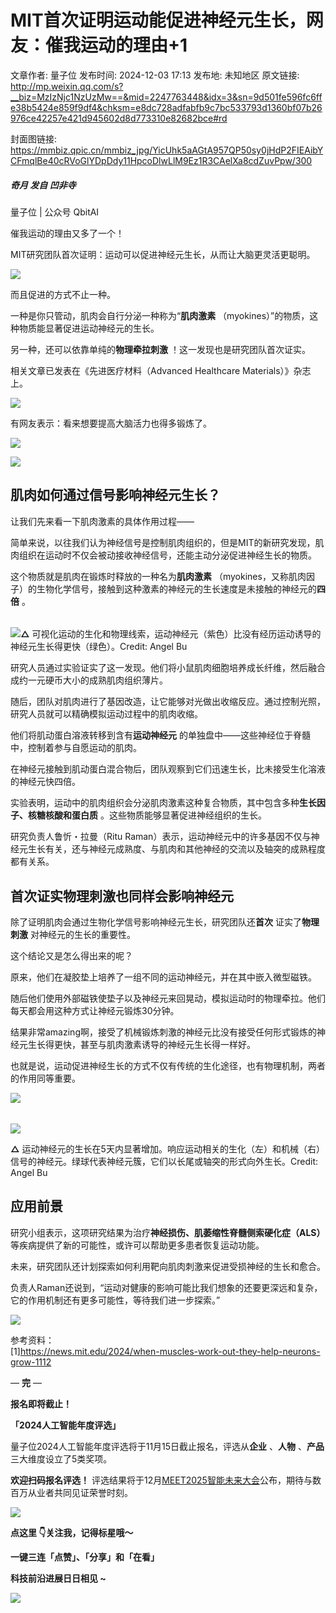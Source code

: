 # MIT首次证明运动能促进神经元生长，网友：催我运动的理由+1

文章作者: 量子位
发布时间: 2024-12-03 17:13
发布地: 未知地区
原文链接: http://mp.weixin.qq.com/s?__biz=MzIzNjc1NzUzMw==&mid=2247763448&idx=3&sn=9d501fe596fc6ffe38b5424e859f9df4&chksm=e8dc728adfabfb9c7bc533793d1360bf07b26976ce42257e421d945602d8d773310e82682bce#rd

封面图链接: https://mmbiz.qpic.cn/mmbiz_jpg/YicUhk5aAGtA957QP50sy0jHdP2FIEAibYCFmqlBe40cRVoGlYDpDdy11HpcoDlwLlM9Ez1R3CAelXa8cdZuvPpw/300

##### 奇月 发自 凹非寺  
量子位 | 公众号 QbitAI

催我运动的理由又多了一个！

MIT研究团队首次证明：运动可以促进神经元生长，从而让大脑更灵活更聪明。

![](https://mmbiz.qpic.cn/mmbiz_png/YicUhk5aAGtBtZUNhVazQIxCqDAt69WaianePTRyY6FVThKcelcicPLgrRLxlINv5KL01xMdSicCqbosaeKKxPugqA/640?wx_fmt=png&from=appmsg)

而且促进的方式不止一种。

一种是你只管动，肌肉会自行分泌一种称为“**肌肉激素** （myokines）”的物质，这种物质能显著促进运动神经元的生长。

另一种，还可以依靠单纯的**物理牵拉刺激** ！这一发现也是研究团队首次证实。

相关文章已发表在《先进医疗材料（Advanced Healthcare Materials）》杂志上。

![](https://mmbiz.qpic.cn/mmbiz_png/YicUhk5aAGtBtZUNhVazQIxCqDAt69WaiaicJqkVmbtfXEiaGZEoASokr6kItNsF8KY6C7WAhjxeL2msqNlUNPqwjg/640?wx_fmt=png&from=appmsg)

有网友表示：看来想要提高大脑活力也得多锻炼了。

![](https://mmbiz.qpic.cn/mmbiz_png/YicUhk5aAGtBtZUNhVazQIxCqDAt69WaiafckmvQABNOkh4bdibuDHDic3tFnNtJ5VB3gZyVa8hw0Bc9vDRYXz35iaw/640?wx_fmt=png&from=appmsg)

![](https://mmbiz.qpic.cn/mmbiz_gif/YicUhk5aAGtBtZUNhVazQIxCqDAt69WaiaBaoZibfR5fJXQibKCp6QL786EHrwKDAqDXPJQmicYh68ibx3ZnKQ8nK5lg/640?wx_fmt=gif&from=appmsg)

## 肌肉如何通过信号影响神经元生长？

让我们先来看一下肌肉激素的具体作用过程——

简单来说，以往我们认为神经信号是控制肌肉组织的，但是MIT的新研究发现，肌肉组织在运动时不仅会被动接收神经信号，还能主动分泌促进神经生长的物质。

这个物质就是肌肉在锻炼时释放的一种名为**肌肉激素**
（myokines，又称肌肉因子）的生物化学信号，接触到这种激素的神经元的生长速度是未接触的神经元的**四倍** 。

######
**![](https://mmbiz.qpic.cn/mmbiz_png/YicUhk5aAGtBtZUNhVazQIxCqDAt69WaiaibqonLJiat7Aas6Ribmayj8Q9jTibUHeKyL0zHJZqz4TW3akqRLoicOOYEg/640?wx_fmt=png&from=appmsg)△**
可视化运动的生化和物理线索，运动神经元（紫色）比没有经历运动诱导的神经元生长得更快（绿色）。Credit: Angel Bu

研究人员通过实验证实了这一发现。他们将小鼠肌肉细胞培养成长纤维，然后融合成约一元硬币大小的成熟肌肉组织薄片。

随后，团队对肌肉进行了基因改造，让它能够对光做出收缩反应。通过控制光照，研究人员就可以精确模拟运动过程中的肌肉收缩。

他们将肌动蛋白溶液转移到含有**运动神经元** 的单独盘中——这些神经位于脊髓中，控制着参与自愿运动的肌肉。

在神经元接触到肌动蛋白混合物后，团队观察到它们迅速生长，比未接受生化溶液的神经元快四倍。

实验表明，运动中的肌肉组织会分泌肌肉激素这种复合物质，其中包含多种**生长因子、核糖核酸和蛋白质** 。这些物质能够显著促进神经组织的生长。

研究负责人鲁忻・拉曼（Ritu
Raman）表示，运动神经元中的许多基因不仅与神经元生长有关，还与神经元成熟度、与肌肉和其他神经的交流以及轴突的成熟程度都有关系。

## 首次证实物理刺激也同样会影响神经元

除了证明肌肉会通过生物化学信号影响神经元生长，研究团队还**首次** 证实了**物理刺激** 对神经元的生长的重要性。

这个结论又是怎么得出来的呢？

原来，他们在凝胶垫上培养了一组不同的运动神经元，并在其中嵌入微型磁铁。

随后他们使用外部磁铁使垫子以及神经元来回晃动，模拟运动时的物理牵拉。他们每天都会用这种方式让神经元锻炼30分钟。

结果非常amazing啊，接受了机械锻炼刺激的神经元比没有接受任何形式锻炼的神经元生长得更快，甚至与肌肉激素诱导的神经元生长得一样好。

也就是说，运动促进神经生长的方式不仅有传统的生化途径，也有物理机制，两者的作用同等重要。

![](https://mmbiz.qpic.cn/mmbiz_gif/YicUhk5aAGtBtZUNhVazQIxCqDAt69WaiaQ2NgKKStshibZ4VlKnLkzMtG2EhX0OBLjvyTuibx51ia7mYDLiawGAZ31g/640?wx_fmt=gif&from=appmsg)

######

![](https://mmbiz.qpic.cn/mmbiz_png/YicUhk5aAGtBtZUNhVazQIxCqDAt69WaiaxcAO9RNpYGQdMRiadTT13WZxQ5aJXpt0ffebUd2Esm4utnNRWYwkP6w/640?wx_fmt=png&from=appmsg)

**△**
运动神经元的生长在5天内显著增加。响应运动相关的生化（左）和机械（右）信号的神经元。绿球代表神经元簇，它们以长尾或轴突的形式向外生长。Credit:
Angel Bu

## 应用前景

研究小组表示，这项研究结果为治疗**神经损伤、肌萎缩性脊髓侧索硬化症（ALS）** 等疾病提供了新的可能性，或许可以帮助更多患者恢复运动功能。

未来，研究团队还计划探索如何利用靶向肌肉刺激来促进受损神经的生长和愈合。

负责人Raman还说到，“运动对健康的影响可能比我们想象的还要更深远和复杂，它的作用机制还有更多可能性，等待我们进一步探索。”

![](https://mmbiz.qpic.cn/mmbiz_png/YicUhk5aAGtBtZUNhVazQIxCqDAt69Waia5SIYia8DpnSs6nuPoSMSuE4mVGSvpibT8TfqUiaGQIfLWHdHbPEuFDghA/640?wx_fmt=png&from=appmsg)

参考资料：  
[1]https://news.mit.edu/2024/when-muscles-work-out-they-help-neurons-grow-1112

— **完** —

**报名即将截止！**

**「2024人工智能年度评选」**

量子位2024人工智能年度评选将于11月15日截止报名，评选从**企业** 、**人物** 、**产品** 三大维度设立了5类奖项。

**欢迎扫码报名评选！**
评选结果将于12月[MEET2025智能未来大会](http://mp.weixin.qq.com/s?__biz=MzIzNjc1NzUzMw==&mid=2247757040&idx=1&sn=cc815025a945a0ea4f815a000c6e49ab&chksm=e8dc5b82dfabd294afe9c58b3a9016adacb91f5cdf5d5bcbfe2ac9aa63fd232835f7ecb17f6f&scene=21#wechat_redirect)公布，期待与数百万从业者共同见证荣誉时刻。

![](https://mmbiz.qpic.cn/mmbiz_png/YicUhk5aAGtAOVibXbw5eUnvqbCic6T1OKtFJzFhIdiauXic5xgYVG2LogYPX94d9GO5yiaQKicPFPUwgM30w350XNfIQ/640?wx_fmt=png&from=appmsg)

**点这里 👇关注我，记得标星哦～**

**一键三连「点赞」、「分享」和「在看」**

**科技前沿进展日日相见 ~**

![](https://mmbiz.qpic.cn/mmbiz_svg/g9RQicMD01M0tYoRQT2cMQRmPS5ZDyrrfzeksiay90KaDzlGBH61icqHxmgFKfvfXtVuwTHV740CDLAaXU1LIfZyoJEpYKcRIiaE/640?wx_fmt=svg)

